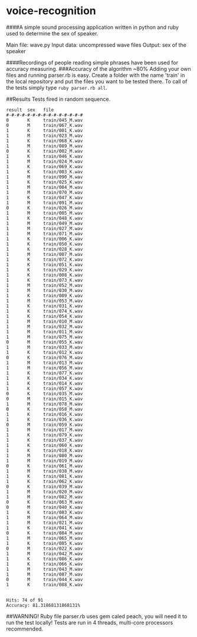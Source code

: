 voice-recognition
=================

####A simple sound processing application written in python and ruby used to determine the sex of speaker.

Main file: wave.py
Input data: uncompressed wave files
Output: sex of the speaker

####Recordings of people reading simple phrases have been used for accuracy measuring.
###Accuracy of the algorithm ~80%
Adding your own files and running parser.rb is easy. Create a folder with the name 'train' in the local repository and put the files you want to be tested there. To call of the tests simply type ````ruby parser.rb all````.

##Results
Tests fired in random sequence.
````
result  sex   file
#-#-#-#-#-#-#-#-#-#-#-#-#-#-#
0       K     train/045_M.wav
0       M     train/067_K.wav
1       K     train/001_K.wav
1       M     train/023_M.wav
1       K     train/068_K.wav
1       M     train/089_M.wav
0       K     train/002_M.wav
1       K     train/046_K.wav
1       M     train/024_M.wav
1       K     train/069_K.wav
1       K     train/003_K.wav
1       M     train/090_M.wav
1       K     train/025_K.wav
1       M     train/004_M.wav
1       M     train/070_M.wav
1       K     train/047_K.wav
1       M     train/091_M.wav
0       K     train/026_M.wav
1       M     train/005_M.wav
1       K     train/048_K.wav
1       M     train/049_M.wav
1       M     train/027_M.wav
1       M     train/071_M.wav
1       K     train/006_K.wav
1       K     train/050_K.wav
1       K     train/028_K.wav
1       M     train/007_M.wav
1       K     train/072_K.wav
1       K     train/051_K.wav
1       K     train/029_K.wav
1       K     train/008_K.wav
1       K     train/073_K.wav
1       M     train/052_M.wav
1       M     train/030_M.wav
1       K     train/009_K.wav
1       M     train/053_M.wav
1       K     train/031_K.wav
1       K     train/074_K.wav
1       K     train/054_K.wav
1       M     train/010_M.wav
1       M     train/032_M.wav
1       M     train/011_M.wav
1       M     train/075_M.wav
0       M     train/055_K.wav
1       M     train/033_M.wav
1       K     train/012_K.wav
0       K     train/076_M.wav
1       M     train/013_M.wav
1       M     train/056_M.wav
1       K     train/077_K.wav
1       K     train/034_K.wav
1       K     train/014_K.wav
1       K     train/057_K.wav
0       K     train/035_M.wav
0       M     train/015_K.wav
1       M     train/078_M.wav
0       K     train/058_M.wav
1       K     train/016_K.wav
1       K     train/036_K.wav
0       M     train/059_K.wav
1       M     train/017_M.wav
1       K     train/079_K.wav
1       K     train/037_K.wav
1       K     train/060_K.wav
1       K     train/018_K.wav
1       M     train/080_M.wav
1       M     train/019_M.wav
0       K     train/061_M.wav
1       M     train/038_M.wav
1       K     train/081_K.wav
1       K     train/062_K.wav
0       K     train/039_M.wav
1       M     train/020_M.wav
1       M     train/082_M.wav
0       K     train/063_M.wav
0       M     train/040_K.wav
1       K     train/083_K.wav
1       M     train/064_M.wav
1       M     train/021_M.wav
1       K     train/041_K.wav
0       K     train/084_M.wav
1       M     train/065_M.wav
1       K     train/085_K.wav
0       M     train/022_K.wav
1       M     train/042_M.wav
1       K     train/086_K.wav
1       K     train/066_K.wav
1       M     train/043_M.wav
1       M     train/087_M.wav
0       M     train/044_K.wav
1       K     train/088_K.wav


Hits: 74 of 91
Accuracy: 81.31868131868131%
````

##WARNING!
Ruby file parser.rb uses gem caled peach, you will need it to run the test locally! Tests are run in 4 threads, multi-core processors recommended.
